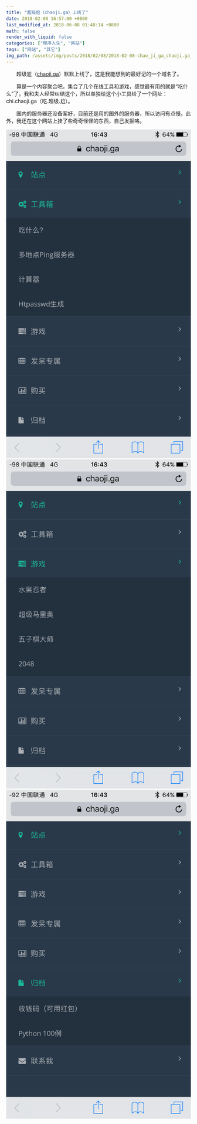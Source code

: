 ```yaml
---
title: "超级尬（chaoji.ga）上线了"
date: 2018-02-08 16:57:00 +0800
last_modified_at: 2018-06-08 01:48:14 +0800
math: false
render_with_liquid: false
categories: ["程序人生", "网站"]
tags: ["网站", "其它"]
img_path: /assets/img/posts/2018/02/08/2018-02-08-chao_ji_ga_chaoji.ga_shang_xian_le/
---
```


&emsp;&emsp;超级尬（[chaoji.ga](https://chaoji.ga)）默默上线了，这是我能想到的最好记的一个域名了。

&emsp;&emsp;算是一个内容聚合吧，集合了几个在线工具和游戏，感觉最有用的就是“吃什么”了。我和夫人经常纠结这个，所以单独给这个小工具给了一个网址：chi.chaoji.ga（吃.超级.尬）。

&emsp;&emsp;国内的服务器还没备案好，目前还是用的国外的服务器，所以访问有点慢。此外，我还在这个网站上挂了些奇奇怪怪的东西，自己发掘咯。

![IMG_5761.PNG][2]
![IMG_5762.PNG][3]
![IMG_5763.PNG][1]


  [1]: assets/img/posts/2018/02/08/2018-02-08-chao_ji_ga_chaoji.ga_shang_xian_le/img_5763.png
  [2]: assets/img/posts/2018/02/08/2018-02-08-chao_ji_ga_chaoji.ga_shang_xian_le/img_5761.png
  [3]: assets/img/posts/2018/02/08/2018-02-08-chao_ji_ga_chaoji.ga_shang_xian_le/img_5762.png
